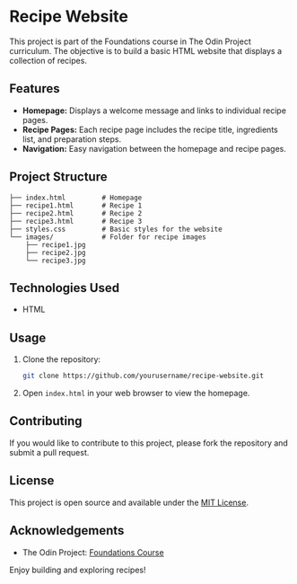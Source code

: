 # Recipe Website

This project is part of the Foundations course in The Odin Project curriculum. The objective is to build a basic HTML website that displays a collection of recipes.

## Features

- **Homepage:** Displays a welcome message and links to individual recipe pages.
- **Recipe Pages:** Each recipe page includes the recipe title, ingredients list, and preparation steps.
- **Navigation:** Easy navigation between the homepage and recipe pages.

## Project Structure

```
├── index.html         # Homepage
├── recipe1.html       # Recipe 1
├── recipe2.html       # Recipe 2
├── recipe3.html       # Recipe 3
├── styles.css         # Basic styles for the website
└── images/            # Folder for recipe images
    ├── recipe1.jpg
    ├── recipe2.jpg
    └── recipe3.jpg
```

## Technologies Used

- HTML

## Usage

1. Clone the repository:

   ```bash
   git clone https://github.com/yourusername/recipe-website.git
   ```

2. Open `index.html` in your web browser to view the homepage.

## Contributing

If you would like to contribute to this project, please fork the repository and submit a pull request.

## License

This project is open source and available under the [MIT License](LICENSE).

## Acknowledgements

- The Odin Project: [Foundations Course](https://www.theodinproject.com/paths/foundations/courses/foundations)

Enjoy building and exploring recipes!
